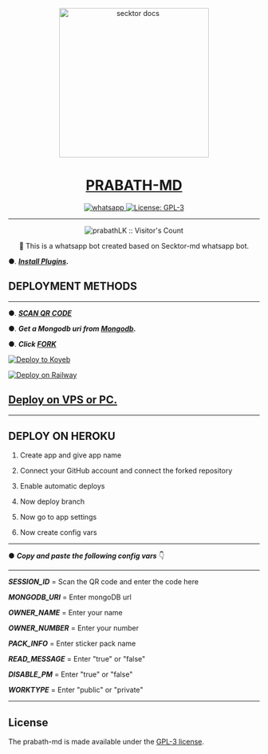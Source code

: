   <p align="center">  
  <a href="https://i.ibb.co/7YGn5qS/20230305-135924.jpg">
    <img alt="secktor docs" height="300" src="https://i.ibb.co/7YGn5qS/20230305-135924.jpg">
    <h1 align="center"> PRABATH-MD</h1>
  </a>
</p>
   
<p align="center">

  <a aria-label="Join our chats" href="https://chat.whatsapp.com/KwFkWjI8qJ6B174esar8IM" target="_blank">
    <img alt="whatsapp" src="https://img.shields.io/badge/Join Group-25D366?style=for-the-badge&logo=whatsapp&logoColor=white" />
  </a>
 
  <a aria-label="Secktor is free to use" href="https://github.com/SamPandey001/Secktor-Md/blob/main/LICENCE" target="_blank">
    <img alt="License: GPL-3" src="https://badges.frapsoft.com/os/gpl/gpl.png?v=103)](https://opensource.org/licenses/GPL-3.0/" target="_blank" />
  </a>
</p>


---

<p align="center"><img src="https://profile-counter.glitch.me/{prabathLK}/count.svg" alt="prabathLK :: Visitor's Count" /></p>

  <p align="center"> 🔴 This is a whatsapp bot created based on Secktor-md whatsapp bot.  </p
  

---

●. ***[Install Plugins](https://github.com/prabathLK/AUTO-VOICE-SENDER-PRABATH-MD-).***
  
 ## DEPLOYMENT METHODS
  
  
---
●. ***[SCAN QR CODE](https://prabath-md-qr.onrender.com/)***

●.  ***Get a Mongodb uri from [Mongodb](https://api.clever-cloud.com/v2/session/login).***

●.  ***Click [FORK](https://github.com/prabathLK/PRABATH-MD/fork)***



[![Deploy to Koyeb](https://www.koyeb.com/static/images/deploy/button.svg)](https://app.koyeb.com/apps/deploy?type=git&repository=github.com/prabathLK/PRABATH-MD&branch=main&env[SESSION_ID]&env[OWNER_NUMBER]=94762280384&env[MONGODB_URI]&&env[OWNER_NAME]=prabath&env[KOYEB_API]&env[PREFIX]=.&env[THUMB_IMAGE]=https://raw.githubusercontent.com/SecktorBot/Brandimages/main/logos/SocialLogo%201.png&env[email]=sam@secktor.live&env[global_url]=instagram.com&env[FAKE_COUNTRY_CODE]=92&env[READ_MESSAGE]=false&env[DISABLE_PM]=false&env[WORKTYPE]=public&env[THEME]=PRABATH&env[PACK_INFO]=prabath;madebyprabathmd&name=prabath-md&env[KOYEB_NAME]=prabath-md&env[ANTILINK_VALUES]=chat.whatsapp.com&env[PORT]=8000)


[![Deploy on Railway](https://railway.app/button.svg)](https://railway.app/new/template/NM7qyM?referralCode=tiXzWI)
  

 ## [Deploy on VPS or PC.](https://github.com/SamPandey001/Secktor-Md/blob/main/deploy-on-vps.md)
 
 
 ---


## DEPLOY ON HEROKU 


1. Create app and give app name

2. Connect your GitHub account and connect the forked repository 

3. Enable automatic deploys

4. Now deploy branch

5. Now go to app settings

6. Now create config vars

---

● ***Copy and paste the following config vars*** 👇

---

***SESSION_ID***  = Scan the QR code and enter the code here 

***MONGODB_URI***  = Enter mongoDB url

***OWNER_NAME***  = Enter your name

***OWNER_NUMBER***  = Enter your number 

***PACK_INFO***  = Enter sticker pack name

***READ_MESSAGE***  = Enter "true" or "false"

***DISABLE_PM***  = Enter "true" or "false"

***WORKTYPE***  = Enter "public" or "private"

---




## License

The prabath-md is made available under the [GPL-3 license](https://github.com/SamPandey001/Secktor-Md/blob/main/LICENCE). 
